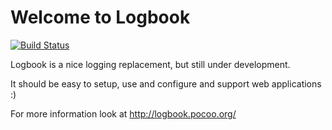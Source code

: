 # Welcome to Logbook

[![Build Status](https://secure.travis-ci.org/mitsuhiko/logbook.png)](https://travis-ci.org/mitsuhiko/logbook)

Logbook is a nice logging replacement, but still under development.

It should be easy to setup, use and configure and support web applications :)

For more information look at http://logbook.pocoo.org/
